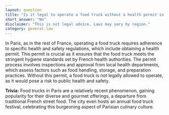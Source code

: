 ```yaml
---
layout: question
title: "Is it legal to operate a food truck without a health permit in central Paris?"
short_answer: "No"
disclaimer: "This is not legal advice. Laws may vary by region."
category: general-law
---
```

In Paris, as in the rest of France, operating a food truck requires adherence to specific health and safety regulations, which include obtaining a health permit. This permit is crucial as it ensures that the food truck meets the stringent hygiene standards set by French health authorities. The permit process involves inspections and approval from local health departments, which assess factors such as food handling, storage, and preparation practices. Without this permit, a food truck is not legally allowed to operate, as it would pose a risk to public health and safety.

**Trivia:** Food trucks in Paris are a relatively recent phenomenon, gaining popularity for their diverse and gourmet offerings, a departure from traditional French street food. The city even hosts an annual food truck festival, celebrating this burgeoning aspect of Parisian culinary culture.
